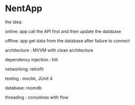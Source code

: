 # NentApp
the idea:

online:
app call the API first 
and then update the database
 
offline: app get data from the database after failure to connect 


architecture : MVVM with clean architecture

dependency injection : hilt 

networking: retrofit

testing : mockk, JUnit 4

database: roomdb

threading : coroutines with flow 

